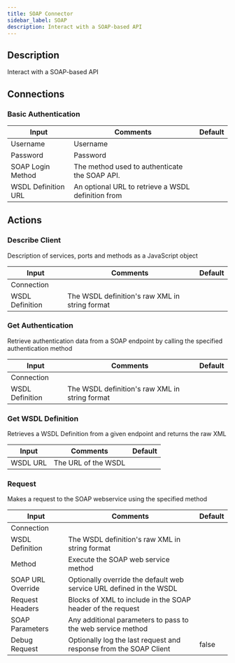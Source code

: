 ```yaml
---
title: SOAP Connector
sidebar_label: SOAP
description: Interact with a SOAP-based API
---
```


## Description

Interact with a SOAP-based API

## Connections

### Basic Authentication

| Input               | Comments                                           | Default |
| ------------------- | -------------------------------------------------- | ------- |
| Username            | Username                                           |         |
| Password            | Password                                           |         |
| SOAP Login Method   | The method used to authenticate the SOAP API.      |         |
| WSDL Definition URL | An optional URL to retrieve a WSDL definition from |         |

## Actions

### Describe Client

Description of services, ports and methods as a JavaScript object

| Input           | Comments                                       | Default |
| --------------- | ---------------------------------------------- | ------- |
| Connection      |                                                |         |
| WSDL Definition | The WSDL definition's raw XML in string format |         |

### Get Authentication

Retrieve authentication data from a SOAP endpoint by calling the specified authentication method

| Input           | Comments                                       | Default |
| --------------- | ---------------------------------------------- | ------- |
| Connection      |                                                |         |
| WSDL Definition | The WSDL definition's raw XML in string format |         |

### Get WSDL Definition

Retrieves a WSDL Definition from a given endpoint and returns the raw XML

| Input    | Comments            | Default |
| -------- | ------------------- | ------- |
| WSDL URL | The URL of the WSDL |         |

### Request

Makes a request to the SOAP webservice using the specified method

| Input             | Comments                                                            | Default |
| ----------------- | ------------------------------------------------------------------- | ------- |
| Connection        |                                                                     |         |
| WSDL Definition   | The WSDL definition's raw XML in string format                      |         |
| Method            | Execute the SOAP web service method                                 |         |
| SOAP URL Override | Optionally override the default web service URL defined in the WSDL |         |
| Request Headers   | Blocks of XML to include in the SOAP header of the request          |         |
| SOAP Parameters   | Any additional parameters to pass to the web service method         |         |
| Debug Request     | Optionally log the last request and response from the SOAP Client   | false   |
